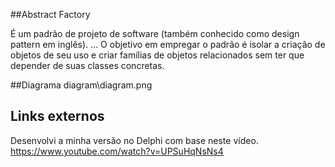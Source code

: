 ##Abstract Factory 

É um padrão de projeto de software (também conhecido como design pattern em inglês). ... O objetivo em empregar o padrão é isolar a criação de objetos de seu uso e criar famílias de objetos relacionados sem ter que depender de suas classes concretas.

##Diagrama
diagram\diagram.png

## Links externos
Desenvolvi a minha versão no Delphi com base neste vídeo.
https://www.youtube.com/watch?v=UPSuHqNsNs4
